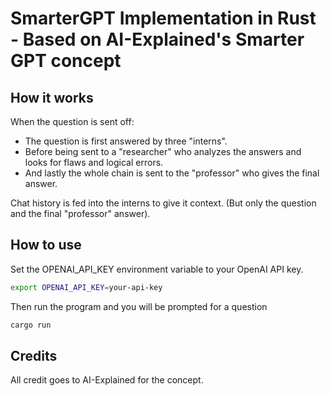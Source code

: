 # SmarterGPT Implementation in Rust - Based on AI-Explained's Smarter GPT concept

## How it works

When the question is sent off:

* The question is first answered by three "interns".
* Before being sent to a "researcher" who analyzes the answers and looks for flaws and logical errors.
* And lastly the whole chain is sent to the "professor" who gives the final answer.

Chat history is fed into the interns to give it context. (But only the question and the final "professor" answer).

## How to use

Set the OPENAI_API_KEY environment variable to your OpenAI API key.

```bash
export OPENAI_API_KEY=your-api-key
```

Then run the program and you will be prompted for a question

```bash
cargo run
```

## Credits

All credit goes to AI-Explained for the concept.

